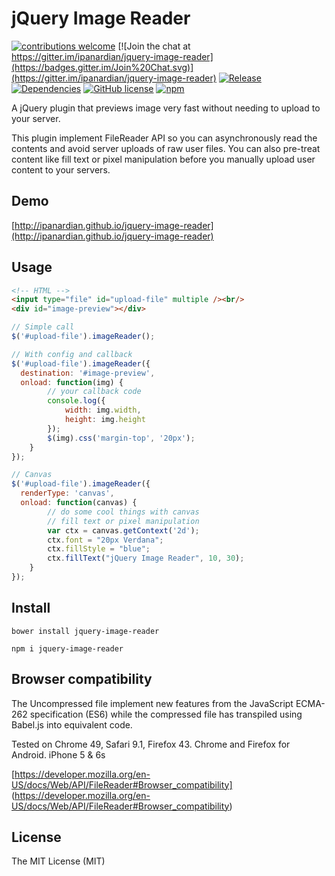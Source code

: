 # jQuery Image Reader
[![contributions welcome](https://img.shields.io/badge/contributions-welcome-brightgreen.svg?style=flat)](https://github.com/ipanardian/jquery-image-reader/issues) 
[![Join the chat at https://gitter.im/ipanardian/jquery-image-reader](https://badges.gitter.im/Join%20Chat.svg)](https://gitter.im/ipanardian/jquery-image-reader)
[![Release](https://img.shields.io/badge/release-v1.0.0-orange.svg)](https://github.com/ipanardian/jquery-image-reader/releases)
[![Dependencies](https://img.shields.io/badge/dependencies-jQuery%202.x-blue.svg)](https://jquery.com/)
[![GitHub license](https://img.shields.io/badge/license-MIT-red.svg)](https://raw.githubusercontent.com/ipanardian/jquery-image-reader/master/LICENSE)
[![npm](https://img.shields.io/npm/dt/jquery-image-reader.svg)]()

A jQuery plugin that previews image very fast without needing to upload to your server.

This plugin implement FileReader API so you can asynchronously read the contents and avoid server uploads of raw user files.  You can also pre-treat content like fill text or pixel manipulation before you manually upload user content to your servers.

## Demo
[http://ipanardian.github.io/jquery-image-reader](http://ipanardian.github.io/jquery-image-reader)

## Usage
```html
<!-- HTML -->
<input type="file" id="upload-file" multiple /><br/>
<div id="image-preview"></div>
```

```js
// Simple call
$('#upload-file').imageReader();

// With config and callback
$('#upload-file').imageReader({
  destination: '#image-preview',
  onload: function(img) {
		// your callback code
		console.log({
			width: img.width,
			height: img.height
		});
		$(img).css('margin-top', '20px');
	}
});

// Canvas
$('#upload-file').imageReader({
  renderType: 'canvas',
  onload: function(canvas) {
		// do some cool things with canvas
		// fill text or pixel manipulation
		var ctx = canvas.getContext('2d');
	    ctx.font = "20px Verdana";
	    ctx.fillStyle = "blue";
	    ctx.fillText("jQuery Image Reader", 10, 30);
	}
});
```

## Install
```
bower install jquery-image-reader  

npm i jquery-image-reader
```

## Browser compatibility
The Uncompressed file implement new features from the JavaScript ECMA-262 specification (ES6) while the compressed file has transpiled using Babel.js into equivalent code.
 
Tested on Chrome 49, Safari 9.1, Firefox 43. Chrome and Firefox for Android. iPhone 5 & 6s

[https://developer.mozilla.org/en-US/docs/Web/API/FileReader#Browser_compatibility] (https://developer.mozilla.org/en-US/docs/Web/API/FileReader#Browser_compatibility)

## License
The MIT License (MIT)
